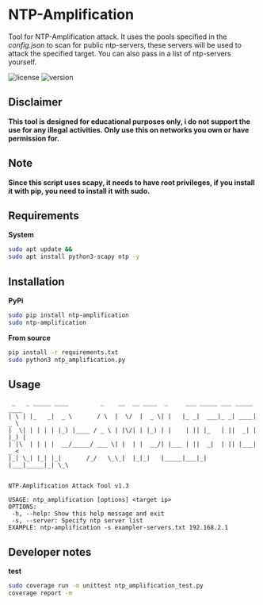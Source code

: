 # NTP-Amplification
Tool for NTP-Amplification attack. It uses the pools specified in the *config.json* to scan for public ntp-servers, these servers will be used to attack the specified target. You can also pass in a list of ntp-servers yourself.

![license](https://img.shields.io/badge/license-MIT-brightgreen.svg)
![version](https://img.shields.io/badge/version-1.3-lightgrey.svg)

## Disclaimer
**This tool is designed for educational purposes only, i do not support the use for any illegal activities.
Only use this on networks you own or have permission for.**

## Note

**Since this script uses scapy, it needs to have root privileges, if
you install it with pip, you need to install it with sudo.**

## Requirements

**System**
```bash
sudo apt update &&
sudo apt install python3-scapy ntp -y
```

## Installation

**PyPi**

```bash
sudo pip install ntp-amplification
sudo ntp-amplification
```

**From source**
```bash
pip install -r requirements.txt
sudo python3 ntp_amplification.py
```

## Usage

```
 _   _ _____ ____         _    __  __ ____  _     ___ _____ ___ _____ ____  
| \ | |_   _|  _ \       / \  |  \/  |  _ \| |   |_ _|  ___|_ _| ____|  _ \ 
|  \| | | | | |_) |____ / _ \ | |\/| | |_) | |    | || |_   | ||  _| | |_) |
| |\  | | | |  __/_____/ ___ \| |  | |  __/| |___ | ||  _|  | || |___|  _ < 
|_| \_| |_| |_|       /_/   \_\_|  |_|_|   |_____|___|_|   |___|_____|_| \_\
                                                                            

NTP-Amplification Attack Tool v1.3

USAGE: ntp_amplification [options] <target ip>
OPTIONS:
 -h, --help: Show this help message and exit
 -s, --server: Specify ntp server list
EXAMPLE: ntp-amplification -s exampler-servers.txt 192.168.2.1

```

## Developer notes

**test**
```bash
sudo coverage run -m unittest ntp_amplification_test.py
coverage report -m
```
